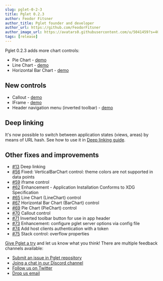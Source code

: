 ```yaml
---
slug: pglet-0-2-3
title: Pglet 0.2.3
author: Feodor Fitsner
author_title: Pglet founder and developer
author_url: https://github.com/FeodorFitsner
author_image_url: https://avatars0.githubusercontent.com/u/5041459?s=400&v=4
tags: [release]
---
```


Pglet 0.2.3 adds more chart controls:

* Pie Chart - [demo](https://repl.it/@pglet/bash-piechart-example)
* Line Chart - [demo](https://repl.it/@pglet/bash-linechart-example)
* Horizontal Bar Chart - [demo](https://repl.it/@pglet/bash-barchart-example)

## New controls

* Callout - [demo](https://repl.it/@pglet/bash-callout-example)
* IFrame - [demo](https://repl.it/@pglet/bash-iframe-example)
* Header navigation menu (inverted toolbar) - [demo](https://repl.it/@pglet/bash-header-menu-example)

## Deep linking

It's now possible to switch between application states (views, areas) by means of URL hash. See how to use it in [Deep linking guide](/docs/deep-linking).

## Other fixes and improvements

* [#13](https://github.com/pglet/pglet/issues/13) Deep linking
* [#56](https://github.com/pglet/pglet/issues/56) Fixed: VerticalBarChart control: theme colors are not supported in data points
* [#59](https://github.com/pglet/pglet/issues/59) iframe control
* [#62](https://github.com/pglet/pglet/issues/62) Enhancement - Application Installation Conforms to XDG Specification
* [#65](https://github.com/pglet/pglet/issues/65) Line Chart (LineChart) control
* [#67](https://github.com/pglet/pglet/issues/67) Horizontal Bar Chart (BarChart) control
* [#69](https://github.com/pglet/pglet/issues/69) Pie Chart (PieChart) control
* [#70](https://github.com/pglet/pglet/issues/70) Callout control
* [#71](https://github.com/pglet/pglet/issues/71) Inverted toolbar button for use in app header
* [#73](https://github.com/pglet/pglet/issues/73) Enhancement: configure pglet server options via config file
* [#74](https://github.com/pglet/pglet/issues/74) Add host clients authentication with a token
* [#75](https://github.com/pglet/pglet/issues/75) Stack control: overflow properties

[Give Pglet a try](/docs/) and let us know what you think! There are multiple feedback channels available:

* [Submit an issue in Pglet repository](https://github.com/pglet/pglet/issues)
* [Joing a chat in our Discord channel](https://discord.gg/rWjf7xx)
* [Follow us on Twitter](https://twitter.com/pgletio)
* [Drop us email](mailto:hello@pglet.io)